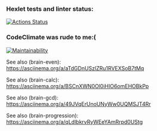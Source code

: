 ### Hexlet tests and linter status:

[![Actions Status](https://github.com/EvgZhar/backend-project-44/actions/workflows/hexlet-check.yml/badge.svg)](https://github.com/EvgZhar/backend-project-44/actions)

### CodeClimate was rude to me:(

[![Maintainability](https://api.codeclimate.com/v1/badges/2eb8ba0d056e3b52f34a/maintainability)](https://codeclimate.com/github/EvgZhar/backend-project-44/maintainability)

See also (brain-even): https://asciinema.org/a/aTdGDnUSzlZRu1RVEXSoB7tMq

See also (brain-calc): https://asciinema.org/a/BSCnXWN0Ol0iHIO6omEHOBkPp

See also (brain-gcd): https://asciinema.org/a/49JVqErUnoUNyWw0UQMSJT4Rr

See also (brain-progression): https://asciinema.org/a/qLdlbkrvRyWEeYAmRrpd0UStg

